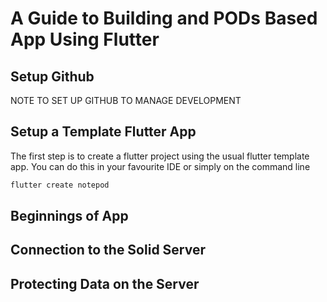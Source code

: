 # A Guide to Building and PODs Based App Using Flutter



## Setup Github

NOTE TO SET UP GITHUB TO MANAGE DEVELOPMENT

## Setup a Template Flutter App

The first step is to create a flutter project using the usual flutter
template app. You can do this in your favourite IDE or simply on the
command line

```bash
flutter create notepod
```

## Beginnings of App

## Connection to the Solid Server

## Protecting Data on the Server

